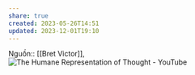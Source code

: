 ```yaml
---
share: true
created: 2023-05-26T14:51
updated: 2023-12-01T19:10
---
```

Nguồn:: [[Bret Victor]], ![The Humane Representation of Thought - YouTube](https://www.youtube.com/embed/agOdP2Bmieg)
